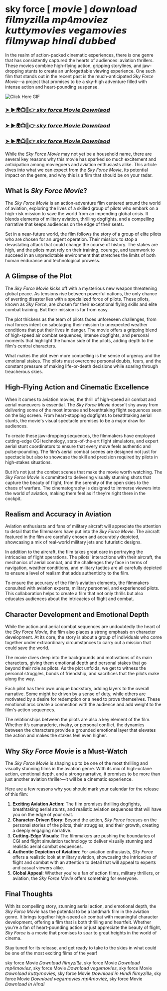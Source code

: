 # sky force [ 𝙢𝙤𝙫𝙞𝙚 ] 𝙙𝙤𝙬𝙣𝙡𝙤𝙖𝙙 𝙛𝙞𝙡𝙢𝙮𝙯𝙞𝙡𝙡𝙖 𝙢𝙥4𝙢𝙤𝙫𝙞𝙚𝙯 𝙠𝙪𝙩𝙩𝙮𝙢𝙤𝙫𝙞𝙚𝙨 𝙫𝙚𝙜𝙖𝙢𝙤𝙫𝙞𝙚𝙨 𝙛𝙞𝙡𝙢𝙮𝙬𝙖𝙥 𝙝𝙞𝙣𝙙𝙞 𝙙𝙪𝙗𝙗𝙚𝙙

In the realm of action-packed cinematic experiences, there is one genre that has consistently captured the hearts of audiences: aviation thrillers. These movies combine high-flying action, gripping storylines, and jaw-dropping stunts to create an unforgettable viewing experience. One such film that stands out in the recent past is the much-anticipated *Sky Force Movie*—a project that promises to be a sky-high adventure filled with intense action and heart-pounding suspense.

![Click Here GIF](https://media.tenor.com/qWWK-O83J5YAAAAi/click-here.gif)

<h3><a href="https://movieslink.short.gy/Sky-force">➤ ►🌍📺📱👉 𝙨𝙠𝙮 𝙛𝙤𝙧𝙘𝙚 𝙈𝙤𝙫𝙞𝙚 𝘿𝙤𝙬𝙣𝙡𝙖𝙤𝙙</a></h3>

<h3><a href="https://movieslink.short.gy/Sky-force">➤ ►🌍📺📱👉 𝙨𝙠𝙮 𝙛𝙤𝙧𝙘𝙚 𝙈𝙤𝙫𝙞𝙚 𝘿𝙤𝙬𝙣𝙡𝙖𝙤𝙙</a></h3>

<h3><a href="https://movieslink.short.gy/Sky-force">➤ ►🌍📺📱👉 𝙨𝙠𝙮 𝙛𝙤𝙧𝙘𝙚 𝙈𝙤𝙫𝙞𝙚 𝘿𝙤𝙬𝙣𝙡𝙖𝙤𝙙</a></h3>

While the *Sky Force Movie* may not yet be a household name, there are several key reasons why this movie has sparked so much excitement and anticipation among moviegoers and aviation enthusiasts alike. This article dives into what we can expect from the *Sky Force Movie*, its potential impact on the genre, and why this is a film that should be on your radar.

## What is *Sky Force Movie*?

The *Sky Force Movie* is an action-adventure film centered around the world of aviation, exploring the lives of a skilled group of pilots who embark on a high-risk mission to save the world from an impending global crisis. It blends elements of military aviation, thrilling dogfights, and a compelling narrative that keeps audiences on the edge of their seats.

Set in a near-future world, the film follows the story of a group of elite pilots who are chosen for an urgent operation. Their mission: to stop a devastating attack that could change the course of history. The stakes are high, and the pilots must rely on their training, courage, and teamwork to succeed in an unpredictable environment that stretches the limits of both human endurance and technological prowess.

## A Glimpse of the Plot

The *Sky Force Movie* kicks off with a mysterious new weapon threatening global peace. As tensions rise between powerful nations, the only chance of averting disaster lies with a specialized force of pilots. These pilots, known as *Sky Force*, are chosen for their exceptional flying skills and elite combat training. But their mission is far from easy.

The plot thickens as the team of pilots faces unforeseen challenges, from rival forces intent on sabotaging their mission to unexpected weather conditions that put their lives in danger. The movie offers a gripping blend of high-speed air combat sequences, intense dogfights, and personal moments that highlight the human side of the pilots, adding depth to the film's central characters.

What makes the plot even more compelling is the sense of urgency and the emotional stakes. The pilots must overcome personal doubts, fears, and the constant pressure of making life-or-death decisions while soaring through treacherous skies.

## High-Flying Action and Cinematic Excellence

When it comes to aviation movies, the thrill of high-speed air combat and aerial maneuvers is essential. The *Sky Force Movie* doesn’t shy away from delivering some of the most intense and breathtaking flight sequences seen on the big screen. From heart-stopping dogfights to breathtaking aerial stunts, the movie's visual spectacle promises to be a major draw for audiences.

To create these jaw-dropping sequences, the filmmakers have employed cutting-edge CGI technology, state-of-the-art flight simulators, and expert aerial stunt coordinators to ensure that every move feels authentic and pulse-pounding. The film’s aerial combat scenes are designed not just for spectacle but also to showcase the skill and precision required by pilots in high-stakes situations.

But it’s not just the combat scenes that make the movie worth watching. The *Sky Force Movie* is committed to delivering visually stunning shots that capture the beauty of flight, from the serenity of the open skies to the chaos of warfare. The cinematography is designed to immerse viewers into the world of aviation, making them feel as if they’re right there in the cockpit.

## Realism and Accuracy in Aviation

Aviation enthusiasts and fans of military aircraft will appreciate the attention to detail that the filmmakers have put into the *Sky Force Movie*. The aircraft featured in the film are carefully chosen and accurately depicted, showcasing a mix of real-world military jets and futuristic designs.

In addition to the aircraft, the film takes great care in portraying the intricacies of flight operations. The pilots' interactions with their aircraft, the mechanics of aerial combat, and the challenges they face in terms of navigation, weather conditions, and military tactics are all carefully depicted to ensure a level of realism that adds authenticity to the film.

To ensure the accuracy of the film’s aviation elements, the filmmakers consulted with aviation experts, military personnel, and experienced pilots. This collaboration helps to create a film that not only thrills but also educates audiences about the intricacies of flight and combat.

## Character Development and Emotional Depth

While the action and aerial combat sequences are undoubtedly the heart of the *Sky Force Movie*, the film also places a strong emphasis on character development. At its core, the story is about a group of individuals who come together under extraordinary circumstances to carry out a mission that could save the world.

The movie dives deep into the backgrounds and motivations of its main characters, giving them emotional depth and personal stakes that go beyond their role as pilots. As the plot unfolds, we get to witness the personal struggles, bonds of friendship, and sacrifices that the pilots make along the way.

Each pilot has their own unique backstory, adding layers to the overall narrative. Some might be driven by a sense of duty, while others are motivated by a desire for redemption or a need to prove themselves. These emotional arcs create a connection with the audience and add weight to the film's action sequences.

The relationships between the pilots are also a key element of the film. Whether it’s camaraderie, rivalry, or personal conflict, the dynamics between the characters provide a grounded emotional layer that elevates the action and makes the stakes feel even higher.

## Why *Sky Force Movie* is a Must-Watch

The *Sky Force Movie* is shaping up to be one of the most thrilling and visually stunning films in the aviation genre. With its mix of high-octane action, emotional depth, and a strong narrative, it promises to be more than just another aviation thriller—it will be a cinematic experience.

Here are a few reasons why you should mark your calendar for the release of this film:

1. **Exciting Aviation Action**: The film promises thrilling dogfights, breathtaking aerial stunts, and realistic aviation sequences that will have you on the edge of your seat.
2. **Character-Driven Story**: Beyond the action, *Sky Force* focuses on the personal stories of the pilots, their struggles, and their growth, creating a deeply engaging narrative.
3. **Cutting-Edge Visuals**: The filmmakers are pushing the boundaries of CGI and flight simulation technology to deliver visually stunning and realistic aerial combat sequences.
4. **Authentic Depiction of Aviation**: For aviation enthusiasts, *Sky Force* offers a realistic look at military aviation, showcasing the intricacies of flight and combat with an attention to detail that will appeal to experts and casual viewers alike.
5. **Global Appeal**: Whether you're a fan of action films, military thrillers, or aviation, the *Sky Force Movie* offers something for everyone.

## Final Thoughts

With its compelling story, stunning aerial action, and emotional depth, the *Sky Force Movie* has the potential to be a landmark film in the aviation genre. It brings together high-speed air combat with meaningful character development, offering a film that is both thrilling and heartfelt. Whether you're a fan of heart-pounding action or just appreciate the beauty of flight, *Sky Force* is a movie that promises to soar to great heights in the world of cinema.

Stay tuned for its release, and get ready to take to the skies in what could be one of the most exciting films of the year!

sky force Movie 𝘋𝘰𝘸𝘯𝘭𝘰𝘢𝘥 𝘧𝘪𝘭𝘮𝘺𝘻𝘪𝘭𝘭𝘢, sky force Movie 𝘋𝘰𝘸𝘯𝘭𝘰𝘢𝘥 𝘮𝘱4𝘮𝘰𝘷𝘪𝘦𝘻, sky force Movie 𝘋𝘰𝘸𝘯𝘭𝘰𝘢𝘥 𝘷𝘦𝘨𝘢𝘮𝘰𝘷𝘪𝘦𝘴, sky force Movie 𝘋𝘰𝘸𝘯𝘭𝘰𝘢𝘥 𝘬𝘶𝘵𝘵𝘺𝘮𝘰𝘷𝘪𝘦𝘴, sky force Movie 𝘋𝘰𝘸𝘯𝘭𝘰𝘢𝘥 𝘪𝘯 𝘏𝘪𝘯𝘥𝘪 𝘧𝘪𝘭𝘮𝘺𝘻𝘪𝘭𝘭𝘢, sky force Movie 𝘋𝘰𝘸𝘯𝘭𝘰𝘢𝘥 𝘷𝘦𝘨𝘢𝘮𝘰𝘷𝘪𝘦𝘴 𝘮𝘱4𝘮𝘰𝘷𝘪𝘦𝘻, sky force Movie 𝘋𝘰𝘸𝘯𝘭𝘰𝘢𝘥 𝘪𝘯 𝘏𝘪𝘯𝘥𝘪
 

